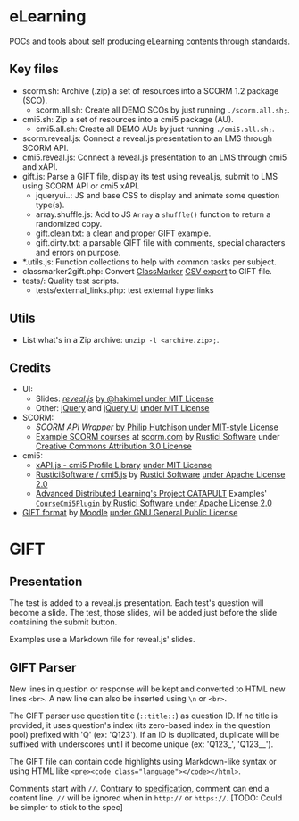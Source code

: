# eLearning

POCs and tools about self producing eLearning contents through standards.

## Key files

* scorm.sh: Archive (.zip) a set of resources into a SCORM 1.2 package (SCO).
  - scorm.all.sh: Create all DEMO SCOs by just running `./scorm.all.sh;`.
* cmi5.sh: Zip a set of resources into a cmi5 package (AU).
  - cmi5.all.sh: Create all DEMO AUs by just running `./cmi5.all.sh;`.
* scorm.reveal.js: Connect a reveal.js presentation to an LMS through SCORM API.
* cmi5.reveal.js: Connect a reveal.js presentation to an LMS through cmi5 and xAPI.
* gift.js: Parse a GIFT file, display its test using reveal.js, submit to LMS using SCORM API or cmi5 xAPI.
  - jqueryui.*.*: JS and base CSS to display and animate some question type(s).
  - array.shuffle.js: Add to JS `Array` a `shuffle()` function to return a randomized copy.
  - gift.clean.txt: a clean and proper GIFT example.
  - gift.dirty.txt: a parsable GIFT file with comments, special characters and errors on purpose.
* *.utils.js: Function collections to help with common tasks per subject.
* classmarker2gift.php: Convert [ClassMarker](https://www.classmarker.com) [CSV export](https://www.classmarker.com/online-testing/manual/#exportquestions) to GIFT file.
* tests/: Quality test scripts.
  - tests/external_links.php: test external hyperlinks

## Utils

* List what's in a Zip archive: `unzip -l <archive.zip>;`.

## Credits

* UI:
  - Slides: _[reveal.js](https://revealjs.com/)_ [by @hakimel under MIT License](https://github.com/hakimel/reveal.js/blob/master/LICENSE)
  - Other: [jQuery](https://jquery.com/) and [jQuery UI](https://jqueryui.com/) [under MIT License](https://jquery.org/license/)
* SCORM:
  - _SCORM API Wrapper_ [by Philip Hutchison under MIT-style License](https://github.com/pipwerks/scorm-api-wrapper)
  - [Example SCORM courses](https://scorm.com/scorm-explained/technical-scorm/golf-examples/) at [scorm.com](https://scorm.com) by [Rustici Software](https://rusticisoftware.com) under [Creative Commons Attribution 3.0 License](https://creativecommons.org/licenses/by/3.0/)
* cmi5:
  - [xAPI.js - cmi5 Profile Library](https://www.xapijs.dev/) [under MIT License](https://github.com/xapijs/cmi5/blob/master/LICENSE.md)
  - [RusticiSoftware / cmi5.js](https://github.com/RusticiSoftware/cmi5.js) by [Rustici Software](https://rusticisoftware.com) [under Apache License 2.0](https://github.com/RusticiSoftware/cmi5.js/blob/3.x/LICENSE.md)
  - [Advanced Distributed Learning's Project CATAPULT](https://github.com/adlnet/CATAPULT) Examples' [`CourseCmi5Plugin` by Rustici Software under Apache License 2.0](https://github.com/adlnet/CATAPULT/blob/main/course_examples/masteryscore_framed/js/course_cmi5.js)
* [GIFT format](https://docs.moodle.org/en/GIFT_format) by [Moodle](https://moodle.org/) [under GNU General Public License](https://docs.moodle.org/dev/License)


# GIFT

## Presentation

The test is added to a reveal.js presentation.
Each test's question will become a slide.
The test, those slides, will be added just before the slide containing the submit button.

Examples use a Markdown file for reveal.js' slides.

## GIFT Parser

New lines in question or response will be kept and converted to HTML new lines `<br>`. A new line can also be inserted using `\n` or  `<br>`.

The GIFT parser use question title (`::title::`) as question ID.
If no title is provided, it uses question's index (its zero-based index in the question pool) prefixed with 'Q' (ex: 'Q123').
If an ID is duplicated, duplicate will be suffixed with underscores until it become unique (ex: 'Q123_', 'Q123__'). 

The GIFT file can contain code highlights using Markdown-like syntax or using HTML like `<pre><code class="language"></code></html>`.

Comments start with `//`. Contrary to [specification](https://docs.moodle.org/en/GIFT_format#Line_Comments), comment can end a content line. `//` will be ignored when in `http://` or `https://`. [TODO: Could be simpler to stick to the spec]
